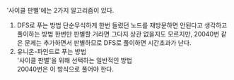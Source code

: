 '사이클 판별'에는 2가지 알고리즘이 있다.  
1. DFS로 푸는 방법
  단순무식하게 한번 들렀던 노드를 재방문하면 안된다고 생각하고 풀이하는 방법
  한번만 판별할 거라면 그다지 상관 없을지도 모르지만, 20040번 같은 문제는 추가하면서 판별하므로 DFS로 풀이하면 시간초과가 난다.
2. 유니온-파인드로 푸는 방법  
   '사이클 판별'을 위해 선택하는 일반적인 방법  
   20040번은 이 방식으로 풀어야 한다.  
